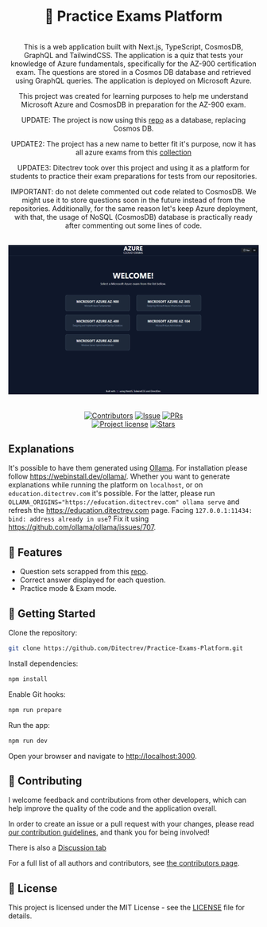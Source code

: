 <h1 align="center">🧪 Practice Exams Platform</h1>
<br />

<div align="center">
This is a web application built with Next.js, TypeScript, CosmosDB, GraphQL and TailwindCSS. The application is a quiz
that tests your knowledge of Azure fundamentals, specifically for the AZ-900 certification exam. The questions are
stored in a Cosmos DB database and retrieved using GraphQL queries. The application is deployed on Microsoft Azure.

This project was created for learning purposes to help me understand Microsoft Azure and CosmosDB in preparation for
the AZ-900 exam.

UPDATE: The project is now using this
[repo](https://github.com/Ditectrev/Microsoft-Azure-AZ-900-Microsoft-Azure-Fundamentals-Exam-Questions-Answers) as a
database, replacing Cosmos DB.

UPDATE2: The project has a new name to better fit it's purpose, now it has all azure exams from this [collection](https://github.com/Ditectrev)

UPDATE3: Ditectrev took over this project and using it as a platform for students to practice their exam preparations for tests from our repositories.

IMPORTANT: do not delete commented out code related to CosmosDB. We might use it to store questions soon in the future instead of from the repositories. Additionally, for the same reason let's keep Azure deployment, with that, the usage of NoSQL (CosmosDB) database is practically ready after commenting out some lines of code.

</div>

<br />
<img src="ace.gif"/>

<div align="center">
<br />

[![Contributors](https://img.shields.io/github/contributors/Ditectrev/Practice-Exams-Platform?style=flat-square)](../../graphs/contributors)
[![Issue](https://img.shields.io/github/issues/Ditectrev/Practice-Exams-Platform?style=flat-square)](../../issues)
[![PRs](https://img.shields.io/github/issues-pr/Ditectrev/Practice-Exams-Platform?style=flat-square)](../../pulls)
<br>
[![Project license](https://img.shields.io/github/license/Ditectrev/Practice-Exams-Platform?style=flat-square)](LICENSE)
[![Stars](https://img.shields.io/github/stars/Ditectrev/Practice-Exams-Platform?style=flat-square)](../../Practice-Exams-Platform/stargazers)

</div>

## Explanations

It's possible to have them generated using [Ollama](https://ollama.com). For installation please follow https://webinstall.dev/ollama/. Whether you want to generate explanations while running the platform on `localhost`, or on `education.ditectrev.com` it's possible. For the latter, please run `OLLAMA_ORIGINS="https://education.ditectrev.com" ollama serve` and refresh the https://education.ditectrev.com page. Facing `127.0.0.1:11434: bind: address already in use`? Fix it using https://github.com/ollama/ollama/issues/707.

## 🌟 Features

- Question sets scrapped from this
  [repo](https://github.com/Ditectrev).
- Correct answer displayed for each question.
- Practice mode & Exam mode.

## 🌱 Getting Started

Clone the repository:

```bash
git clone https://github.com/Ditectrev/Practice-Exams-Platform.git
```

Install dependencies:

```bash
npm install
```

Enable Git hooks:

```bash
npm run prepare
```

Run the app:

```bash
npm run dev
```

Open your browser and navigate to [http://localhost:3000](http://localhost:3000).

## 👥 Contributing

I welcome feedback and contributions from other developers, which can help improve the quality of the code and the
application overall.

In order to create an issue or a pull request with your changes, please read
[our contribution guidelines](CONTRIBUTING.md), and thank you for being involved!

There is also a [Discussion tab](../../discussions)

For a full list of all authors and contributors, see
[the contributors page](../../contributors).

## 📜 License

This project is licensed under the MIT License - see the [LICENSE](LICENSE) file for details.
